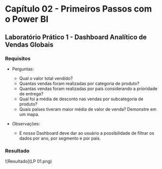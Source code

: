 # Capítulo 02 - Primeiros Passos com o Power BI

## Laboratório Prático 1 - Dashboard Analítico de Vendas Globais

### Requisitos

* Perguntas:
  - Qual o valor total vendido?
  - Quantas vendas foram realizadas por categoria de produto?
  - Quantas vendas foram realizadas por país considerando a prioridade de entrega?
  - Qual foi a média de desconto nas vendas por subcategoria de produto?
  - Quais países tiveram maior média de valor de venda? Demonstre em um mapa.

* Observações:
  - E nosso Dashboard deve dar ao usuário a possibilidade de filtrar os dados por ano, por segmento e por país.

### Resultado

![Resultado](LP 01.png)

